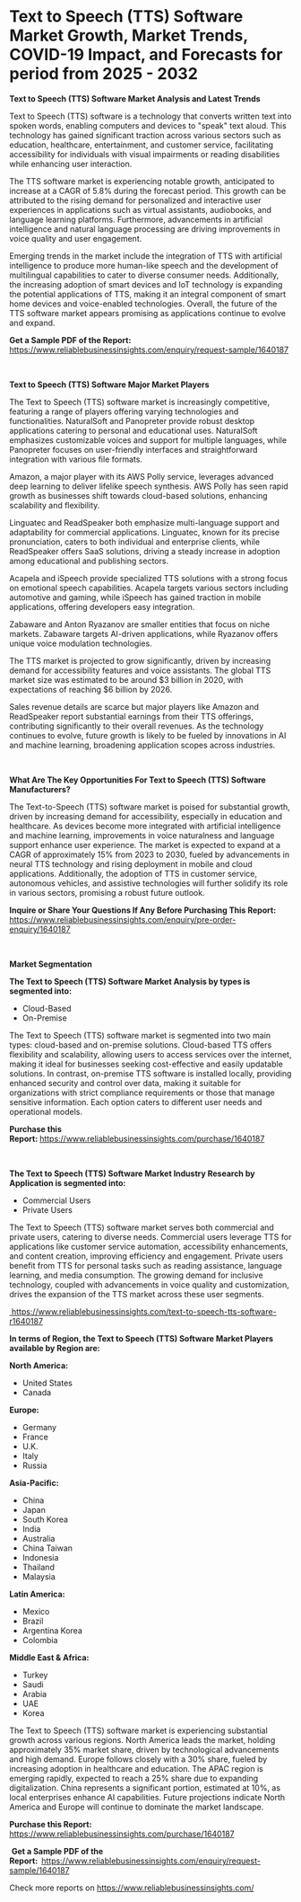 <p><h1>Text to Speech (TTS) Software Market Growth, Market Trends, COVID-19 Impact, and Forecasts for period from 2025 - 2032</h1></p><p><strong>Text to Speech (TTS) Software Market Analysis and Latest Trends</strong></p>
<p><p>Text to Speech (TTS) software is a technology that converts written text into spoken words, enabling computers and devices to "speak" text aloud. This technology has gained significant traction across various sectors such as education, healthcare, entertainment, and customer service, facilitating accessibility for individuals with visual impairments or reading disabilities while enhancing user interaction.</p><p>The TTS software market is experiencing notable growth, anticipated to increase at a CAGR of 5.8% during the forecast period. This growth can be attributed to the rising demand for personalized and interactive user experiences in applications such as virtual assistants, audiobooks, and language learning platforms. Furthermore, advancements in artificial intelligence and natural language processing are driving improvements in voice quality and user engagement.</p><p>Emerging trends in the market include the integration of TTS with artificial intelligence to produce more human-like speech and the development of multilingual capabilities to cater to diverse consumer needs. Additionally, the increasing adoption of smart devices and IoT technology is expanding the potential applications of TTS, making it an integral component of smart home devices and voice-enabled technologies. Overall, the future of the TTS software market appears promising as applications continue to evolve and expand.</p></p>
<p><strong>Get a Sample PDF of the Report:&nbsp;</strong> <a href="https://www.reliablebusinessinsights.com/enquiry/request-sample/1640187?utm_campaign=3292&utm_medium=2&utm_source=Github&utm_content=ia&utm_term=11032025&utm_id=text-to-speech-tts-software">https://www.reliablebusinessinsights.com/enquiry/request-sample/1640187</a></p>
<p>&nbsp;</p>
<p><strong>Text to Speech (TTS) Software Major Market Players</strong></p>
<p><p>The Text to Speech (TTS) software market is increasingly competitive, featuring a range of players offering varying technologies and functionalities. NaturalSoft and Panopreter provide robust desktop applications catering to personal and educational uses. NaturalSoft emphasizes customizable voices and support for multiple languages, while Panopreter focuses on user-friendly interfaces and straightforward integration with various file formats.</p><p>Amazon, a major player with its AWS Polly service, leverages advanced deep learning to deliver lifelike speech synthesis. AWS Polly has seen rapid growth as businesses shift towards cloud-based solutions, enhancing scalability and flexibility.</p><p>Linguatec and ReadSpeaker both emphasize multi-language support and adaptability for commercial applications. Linguatec, known for its precise pronunciation, caters to both individual and enterprise clients, while ReadSpeaker offers SaaS solutions, driving a steady increase in adoption among educational and publishing sectors.</p><p>Acapela and iSpeech provide specialized TTS solutions with a strong focus on emotional speech capabilities. Acapela targets various sectors including automotive and gaming, while iSpeech has gained traction in mobile applications, offering developers easy integration.</p><p>Zabaware and Anton Ryazanov are smaller entities that focus on niche markets. Zabaware targets AI-driven applications, while Ryazanov offers unique voice modulation technologies. </p><p>The TTS market is projected to grow significantly, driven by increasing demand for accessibility features and voice assistants. The global TTS market size was estimated to be around $3 billion in 2020, with expectations of reaching $6 billion by 2026.</p><p>Sales revenue details are scarce but major players like Amazon and ReadSpeaker report substantial earnings from their TTS offerings, contributing significantly to their overall revenues. As the technology continues to evolve, future growth is likely to be fueled by innovations in AI and machine learning, broadening application scopes across industries.</p></p>
<p>&nbsp;</p>
<p><strong>What Are The Key Opportunities For Text to Speech (TTS) Software Manufacturers?</strong></p>
<p><p>The Text-to-Speech (TTS) software market is poised for substantial growth, driven by increasing demand for accessibility, especially in education and healthcare. As devices become more integrated with artificial intelligence and machine learning, improvements in voice naturalness and language support enhance user experience. The market is expected to expand at a CAGR of approximately 15% from 2023 to 2030, fueled by advancements in neural TTS technology and rising deployment in mobile and cloud applications. Additionally, the adoption of TTS in customer service, autonomous vehicles, and assistive technologies will further solidify its role in various sectors, promising a robust future outlook.</p></p>
<p><strong>Inquire or Share Your Questions If Any Before Purchasing This Report:</strong> <a href="https://www.reliablebusinessinsights.com/enquiry/pre-order-enquiry/1640187?utm_campaign=3292&utm_medium=2&utm_source=Github&utm_content=ia&utm_term=11032025&utm_id=text-to-speech-tts-software">https://www.reliablebusinessinsights.com/enquiry/pre-order-enquiry/1640187</a></p>
<p>&nbsp;</p>
<p><strong>Market Segmentation</strong></p>
<p><strong>The Text to Speech (TTS) Software Market Analysis by types is segmented into:</strong></p>
<p><ul><li>Cloud-Based</li><li>On-Premise</li></ul></p>
<p><p>The Text to Speech (TTS) software market is segmented into two main types: cloud-based and on-premise solutions. Cloud-based TTS offers flexibility and scalability, allowing users to access services over the internet, making it ideal for businesses seeking cost-effective and easily updatable solutions. In contrast, on-premise TTS software is installed locally, providing enhanced security and control over data, making it suitable for organizations with strict compliance requirements or those that manage sensitive information. Each option caters to different user needs and operational models.</p></p>
<p><strong>Purchase this Report:&nbsp;</strong><a href="https://www.reliablebusinessinsights.com/purchase/1640187?utm_campaign=3292&utm_medium=2&utm_source=Github&utm_content=ia&utm_term=11032025&utm_id=text-to-speech-tts-software">https://www.reliablebusinessinsights.com/purchase/1640187</a></p>
<p>&nbsp;</p>
<p><strong>The Text to Speech (TTS) Software Market Industry Research by Application is segmented into:</strong></p>
<p><ul><li>Commercial Users</li><li>Private Users</li></ul></p>
<p><p>The Text to Speech (TTS) software market serves both commercial and private users, catering to diverse needs. Commercial users leverage TTS for applications like customer service automation, accessibility enhancements, and content creation, improving efficiency and engagement. Private users benefit from TTS for personal tasks such as reading assistance, language learning, and media consumption. The growing demand for inclusive technology, coupled with advancements in voice quality and customization, drives the expansion of the TTS market across these user segments.</p></p>
<p><a href="https://www.reliablebusinessinsights.com/text-to-speech-tts-software-r1640187?utm_campaign=3292&utm_medium=2&utm_source=Github&utm_content=ia&utm_term=11032025&utm_id=text-to-speech-tts-software">&nbsp;https://www.reliablebusinessinsights.com/text-to-speech-tts-software-r1640187</a></p>
<p><strong>In terms of Region, the Text to Speech (TTS) Software Market Players available by Region are:</strong></p>
<p>
    <p> <strong> North America: </strong>
        <ul>
            <li>United States</li>
            <li>Canada</li>
        </ul>
        </p> 
    <p> <strong> Europe: </strong>
        <ul>
            <li>Germany</li>
            <li>France</li>
            <li>U.K.</li>
            <li>Italy</li>
            <li>Russia</li>
        </ul>
        </p> 
    <p> <strong> Asia-Pacific: </strong>
        <ul>
            <li>China</li>
            <li>Japan</li>
            <li>South Korea</li>
            <li>India</li>
            <li>Australia</li>
            <li>China Taiwan</li>
            <li>Indonesia</li>
            <li>Thailand</li>
            <li>Malaysia</li>
        </ul>
        </p> 
    <p> <strong> Latin America: </strong>
        <ul>
            <li>Mexico</li>
            <li>Brazil</li>
            <li>Argentina Korea</li>
            <li>Colombia</li>
        </ul>
        </p> 
    <p> <strong> Middle East & Africa: </strong>
        <ul>
            <li>Turkey</li>
            <li>Saudi</li>
            <li>Arabia</li>
            <li>UAE</li>
            <li>Korea</li>
        </ul>
    </p>
    </p>
<p><p>The Text to Speech (TTS) software market is experiencing substantial growth across various regions. North America leads the market, holding approximately 35% market share, driven by technological advancements and high demand. Europe follows closely with a 30% share, fueled by increasing adoption in healthcare and education. The APAC region is emerging rapidly, expected to reach a 25% share due to expanding digitalization. China represents a significant portion, estimated at 10%, as local enterprises enhance AI capabilities. Future projections indicate North America and Europe will continue to dominate the market landscape.</p></p>
<p><strong>Purchase this Report: </strong><a href="https://www.reliablebusinessinsights.com/purchase/1640187?utm_campaign=3292&utm_medium=2&utm_source=Github&utm_content=ia&utm_term=11032025&utm_id=text-to-speech-tts-software">https://www.reliablebusinessinsights.com/purchase/1640187</a></p>
<p>&nbsp;<strong>Get a Sample PDF of the Report:&nbsp;&nbsp;</strong><a href="https://www.reliablebusinessinsights.com/enquiry/request-sample/1640187?utm_campaign=3292&utm_medium=2&utm_source=Github&utm_content=ia&utm_term=11032025&utm_id=text-to-speech-tts-software">https://www.reliablebusinessinsights.com/enquiry/request-sample/1640187</a></p>
<p><strong></strong></p>
<p>Check more reports on <a href="https://www.reliablebusinessinsights.com/?utm_campaign=3292&utm_medium=2&utm_source=Github&utm_content=ia&utm_term=11032025&utm_id=text-to-speech-tts-software">https://www.reliablebusinessinsights.com/</a></p>